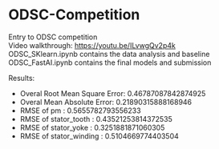 # ODSC-Competition
Entry to ODSC competition
</br >Video walkthrough: https://youtu.be/ILvwgQv2p4k
</br >ODSC_SKlearn.ipynb contains the data analysis and baseline
</br >ODSC_FastAI.ipynb contains the final models and submission


Results:
* Overal Root Mean Square Error:  0.46787087842874925
* Overal Mean Absolute Error:  0.21890315888168946
* RMSE of  pm :  0.5655782793556233
* RMSE of  stator_tooth :  0.43521253814372535
* RMSE of  stator_yoke :  0.3251881871060305
* RMSE of  stator_winding :  0.5104669774403504

